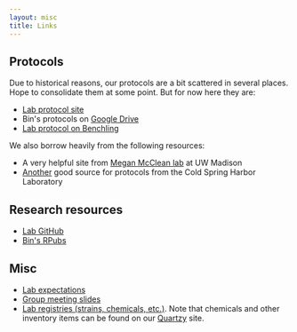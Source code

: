 ```yaml
---
layout: misc
title: Links
---
```


## Protocols

Due to historical reasons, our protocols are a bit scattered in several places. Hope to consolidate them at some point. But for now here they are:
- [Lab protocol site](https://protocols.binhe-lab.org/)
- Bin's protocols on [Google Drive](https://drive.google.com/open?id=0BzL_Etr6O7DMZDI4YmQ3MzQtZWNjMS00NDMwLWI0ZmItYjA0ZDQ4ZDg5NGVk)
- [Lab protocol on Benchling](https://benchling.com/s/seq-xc0c4oBbFwrj4KnbhT6e)

We also borrow heavily from the following resources:
- A very helpful site from [Megan McClean lab](https://openwetware.org/wiki/McClean:Protocols) at UW Madison
- [Another](http://cshprotocols.cshlp.org/) good source for protocols from the Cold Spring Harbor Laboratory

## Research resources
- [Lab GitHub](https://github.com/binhe-lab)
- [Bin's RPubs](https://rpubs.com/emptyhb)

## Misc
- [Lab expectations](/misc/expect)
- [Group meeting slides](https://drive.google.com/drive/folders/1_Gkz3hpu4GpSNdg-g1hkfIrDxlCJELRT?usp=sharing)
- [Lab registries (strains, chemicals, etc.)](https://drive.google.com/open?id=12FozsGKhPgBTYOWpzn-SKNIwIGBP-42x). Note that chemicals and other inventory items can be found on our [Quartzy](https://app.quartzy.com/groups/199028/) site.
